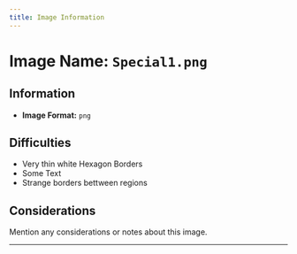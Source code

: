 ```yaml
---
title: Image Information
---
```


# Image Name: `Special1.png`

## Information

- **Image Format:** `png`

## Difficulties

- Very thin white Hexagon Borders
- Some Text
- Strange borders bettween regions

## Considerations

Mention any considerations or notes about this image.

---
